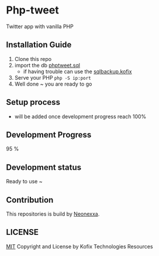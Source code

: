 # Php-tweet
Twitter app with vanilla PHP

## Installation Guide
1. Clone this repo 
2. import the db [phptweet.sql](https://github.com/kofix-ml/php-tweet/blob/master/phptweet.sql)
	- if having trouble can use the [sqlbackup.kofix](https://github.com/kofix-ml/php-tweet/blob/master/sqlbackup.kofix)
3. Serve your PHP ```php -S ip:port ```
4. Well done ~ you are ready to go

## Setup process
- will be added once development progress reach 100%

## Development Progress
95 %

## Development status
Ready to use ~

## Contribution
This repositories is build by [Neonexxa](https://github.com/neonexxa). 

## LICENSE
[MIT](https://github.com/kofix-ml/php-tweet/blob/master/LICENSE) Copyright and License by Kofix Technologies Resources 
